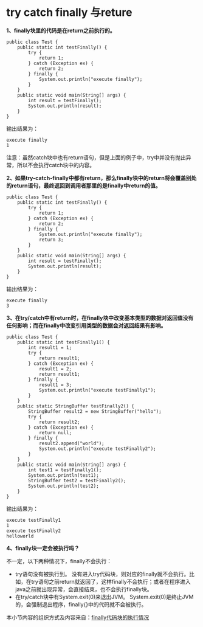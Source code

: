 # try catch finally 与reture

**1、finally块里的代码是在return之前执行的。**

```text
public class Test {
    public static int testFinally() {
        try {
            return 1;
        } catch (Exception ex) {
            return 2;
        } finally {
            System.out.println("execute finally");
        }
    }
    public static void main(String[] args) {
        int result = testFinally();
        System.out.println(result);
    }
}
```

输出结果为：

```text
execute finally
1
```

注意：虽然catch块中也有return语句，但是上面的例子中，try中并没有抛出异常，所以不会执行catch块中的内容。

**2、如果try-catch-finally中都有return，那么finally块中的return将会覆盖别处的return语句，最终返回到调用者那里的是finally中return的值。**

```text
public class Test {
    public static int testFinally() {
        try {
            return 1;
        } catch (Exception ex) {
            return 2;
        } finally {
            System.out.println("execute finally");
            return 3;
        }
    }
    public static void main(String[] args) {
        int result = testFinally();
        System.out.println(result);
    }
}
```

输出结果为：

```text
execute finally
3
```

**3、在try/catch中有return时，在finally块中改变基本类型的数据对返回值没有任何影响；而在finally中改变引用类型的数据会对返回结果有影响。**

```text
public class Test {
    public static int testFinally1() {
        int result1 = 1;
        try {
            return result1;
        } catch (Exception ex) {
            result1 = 2;
            return result1;
        } finally {
            result1 = 3;
            System.out.println("execute testFinally1");
        }
    }
    public static StringBuffer testFinally2() {
        StringBuffer result2 = new StringBuffer("hello");
        try {
            return result2;
        } catch (Exception ex) {
            return null;
        } finally {
            result2.append("world");
            System.out.println("execute testFinally2");
        }
    }
    public static void main(String[] args) {
        int test1 = testFinally1();
        System.out.println(test1);
        StringBuffer test2 = testFinally2();
        System.out.println(test2);
    }
}
```

输出结果为：

```text
execute testFinally1
1
execute testFinally2
helloworld
```

**4、finally块一定会被执行吗？**

不一定，以下两种情况下，finally不会执行：

* try语句没有被执行到。 没有进入try代码块，则对应的finally就不会执行。比如，在try语句之前return就返回了，这样finally不会执行；或者在程序进入java之前就出现异常，会直接结束，也不会执行finally块。
* 在try/catch块中有System.exit\(0\)来退出JVM。 System.exit\(0\)是终止JVM的，会强制退出程序，finally{}中的代码就不会被执行。

本小节内容的组织方式及内容来自：[finally代码块的执行情况](https://www.jianshu.com/p/06755f52ba90)

